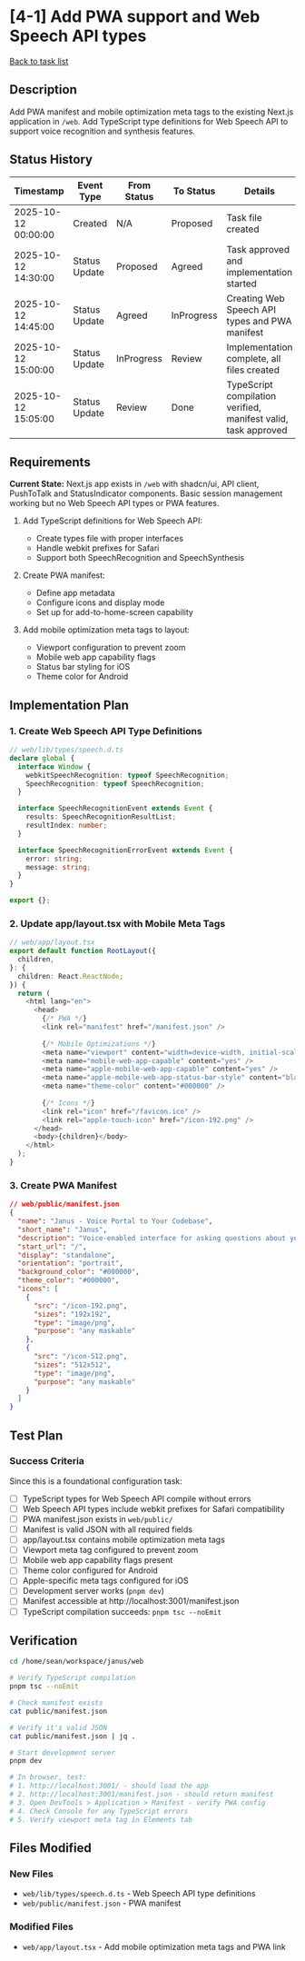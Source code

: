 # [4-1] Add PWA support and Web Speech API types

[Back to task list](./tasks.md)

## Description

Add PWA manifest and mobile optimization meta tags to the existing Next.js application in `/web`. Add TypeScript type definitions for Web Speech API to support voice recognition and synthesis features.

## Status History

| Timestamp | Event Type | From Status | To Status | Details | User |
|-----------|------------|-------------|-----------|---------|------|
| 2025-10-12 00:00:00 | Created | N/A | Proposed | Task file created | Sean |
| 2025-10-12 14:30:00 | Status Update | Proposed | Agreed | Task approved and implementation started | Sean |
| 2025-10-12 14:45:00 | Status Update | Agreed | InProgress | Creating Web Speech API types and PWA manifest | Sean |
| 2025-10-12 15:00:00 | Status Update | InProgress | Review | Implementation complete, all files created | Sean |
| 2025-10-12 15:05:00 | Status Update | Review | Done | TypeScript compilation verified, manifest valid, task approved | Sean |

## Requirements

**Current State:** Next.js app exists in `/web` with shadcn/ui, API client, PushToTalk and StatusIndicator components. Basic session management working but no Web Speech API types or PWA features.

1. Add TypeScript definitions for Web Speech API:
   - Create types file with proper interfaces
   - Handle webkit prefixes for Safari
   - Support both SpeechRecognition and SpeechSynthesis
   
2. Create PWA manifest:
   - Define app metadata
   - Configure icons and display mode
   - Set up for add-to-home-screen capability

3. Add mobile optimization meta tags to layout:
   - Viewport configuration to prevent zoom
   - Mobile web app capability flags
   - Status bar styling for iOS
   - Theme color for Android

## Implementation Plan

### 1. Create Web Speech API Type Definitions
```typescript
// web/lib/types/speech.d.ts
declare global {
  interface Window {
    webkitSpeechRecognition: typeof SpeechRecognition;
    SpeechRecognition: typeof SpeechRecognition;
  }

  interface SpeechRecognitionEvent extends Event {
    results: SpeechRecognitionResultList;
    resultIndex: number;
  }

  interface SpeechRecognitionErrorEvent extends Event {
    error: string;
    message: string;
  }
}

export {};
```

### 2. Update app/layout.tsx with Mobile Meta Tags
```typescript
// web/app/layout.tsx
export default function RootLayout({
  children,
}: {
  children: React.ReactNode;
}) {
  return (
    <html lang="en">
      <head>
        {/* PWA */}
        <link rel="manifest" href="/manifest.json" />
        
        {/* Mobile Optimizations */}
        <meta name="viewport" content="width=device-width, initial-scale=1, maximum-scale=1, user-scalable=no" />
        <meta name="mobile-web-app-capable" content="yes" />
        <meta name="apple-mobile-web-app-capable" content="yes" />
        <meta name="apple-mobile-web-app-status-bar-style" content="black-translucent" />
        <meta name="theme-color" content="#000000" />
        
        {/* Icons */}
        <link rel="icon" href="/favicon.ico" />
        <link rel="apple-touch-icon" href="/icon-192.png" />
      </head>
      <body>{children}</body>
    </html>
  );
}
```

### 3. Create PWA Manifest
```json
// web/public/manifest.json
{
  "name": "Janus - Voice Portal to Your Codebase",
  "short_name": "Janus",
  "description": "Voice-enabled interface for asking questions about your codebase while driving",
  "start_url": "/",
  "display": "standalone",
  "orientation": "portrait",
  "background_color": "#000000",
  "theme_color": "#000000",
  "icons": [
    {
      "src": "/icon-192.png",
      "sizes": "192x192",
      "type": "image/png",
      "purpose": "any maskable"
    },
    {
      "src": "/icon-512.png",
      "sizes": "512x512",
      "type": "image/png",
      "purpose": "any maskable"
    }
  ]
}
```


## Test Plan

### Success Criteria

Since this is a foundational configuration task:

- [ ] TypeScript types for Web Speech API compile without errors
- [ ] Web Speech API types include webkit prefixes for Safari compatibility
- [ ] PWA manifest.json exists in `web/public/`
- [ ] Manifest is valid JSON with all required fields
- [ ] app/layout.tsx contains mobile optimization meta tags
- [ ] Viewport meta tag configured to prevent zoom
- [ ] Mobile web app capability flags present
- [ ] Theme color configured for Android
- [ ] Apple-specific meta tags configured for iOS
- [ ] Development server works (`pnpm dev`)
- [ ] Manifest accessible at http://localhost:3001/manifest.json
- [ ] TypeScript compilation succeeds: `pnpm tsc --noEmit`

## Verification

```bash
cd /home/sean/workspace/janus/web

# Verify TypeScript compilation
pnpm tsc --noEmit

# Check manifest exists
cat public/manifest.json

# Verify it's valid JSON
cat public/manifest.json | jq .

# Start development server
pnpm dev

# In browser, test:
# 1. http://localhost:3001/ - should load the app
# 2. http://localhost:3001/manifest.json - should return manifest
# 3. Open DevTools > Application > Manifest - verify PWA config
# 4. Check Console for any TypeScript errors
# 5. Verify viewport meta tag in Elements tab
```

## Files Modified

### New Files
- `web/lib/types/speech.d.ts` - Web Speech API type definitions
- `web/public/manifest.json` - PWA manifest

### Modified Files
- `web/app/layout.tsx` - Add mobile optimization meta tags and PWA link


